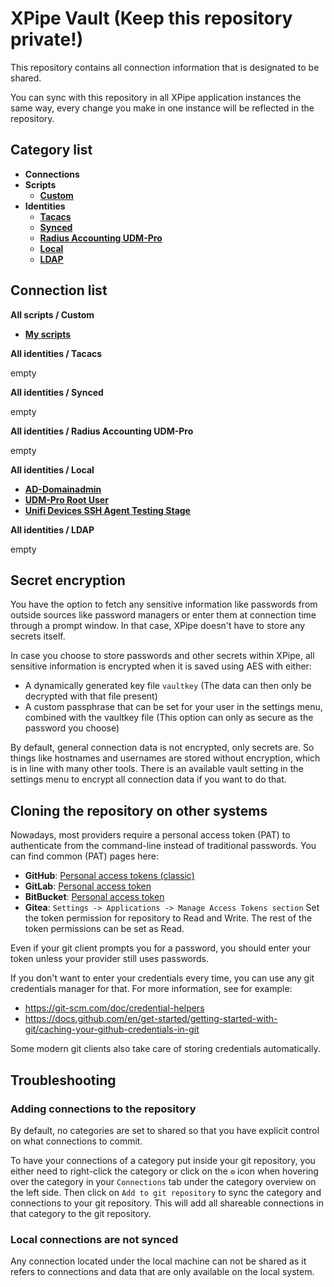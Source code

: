 # XPipe Vault (Keep this repository private!)

This repository contains all connection information that is designated to be shared.

You can sync with this repository in all XPipe application instances the same way, every change you make in one instance will be reflected in the repository. 

## Category list

- **Connections**
- **Scripts**
  - [**Custom**](categories/d3496db5-b709-41f9-abc0-ee0a660fbab9)
- **Identities**
  - [**Tacacs**](categories/19a227e6-0ad4-4bb5-9398-41bbb7ff3a85)
  - [**Synced**](categories/69aa5040-28dc-451e-b4ff-1192ce5e1e3c)
  - [**Radius Accounting UDM-Pro**](categories/442b5a90-2fe8-4a36-b2b7-dbcb9e3d529f)
  - [**Local**](categories/e784de4e-abea-4cb8-a839-fc557cd23097)
  - [**LDAP**](categories/440a487a-b950-4bc8-ac79-d2473af92f1d)

## Connection list

**All scripts / Custom**

- [**My scripts**](stores/a9945ad2-db61-4304-97d7-5dc4330691a7)

**All identities / Tacacs**

empty

**All identities / Synced**

empty

**All identities / Radius Accounting UDM-Pro**

empty

**All identities / Local**

- [**AD-Domainadmin**](stores/5b498cc6-9442-4365-bc89-649cd7c4354c)
- [**UDM-Pro Root User**](stores/b0e30d74-e66b-4644-b19e-6f444877388a)
- [**Unifi Devices SSH Agent Testing Stage**](stores/ce25bc0e-1b7e-4a01-9bec-c2a902e9c9f4)

**All identities / LDAP**

empty


## Secret encryption

You have the option to fetch any sensitive information like passwords from outside sources like password managers or enter them at connection time through a prompt window. In that case, XPipe doesn't have to store any secrets itself.

In case you choose to store passwords and other secrets within XPipe, all sensitive information is encrypted when it is saved using AES with either:

- A dynamically generated key file `vaultkey` (The data can then only be decrypted with that file present)
- A custom passphrase that can be set for your user in the settings menu, combined with the vaultkey file (This option can only as secure as the password you choose)

By default, general connection data is not encrypted, only secrets are.
So things like hostnames and usernames are stored without encryption, which is in line with many other tools.
There is an available vault setting in the settings menu to encrypt all connection data if you want to do that.

## Cloning the repository on other systems

Nowadays, most providers require a personal access token (PAT) to authenticate from the command-line instead of traditional passwords.
You can find common (PAT) pages here:
- **GitHub**: [Personal access tokens (classic)](https://github.com/settings/tokens)
- **GitLab**: [Personal access token](https://docs.gitlab.com/ee/user/profile/personal_access_tokens.html)
- **BitBucket**: [Personal access token](https://support.atlassian.com/bitbucket-cloud/docs/access-tokens/)
- **Gitea**: `Settings -> Applications -> Manage Access Tokens section`
Set the token permission for repository to Read and Write. The rest of the token permissions can be set as Read.

Even if your git client prompts you for a password, you should enter your token unless your provider still uses passwords.

If you don't want to enter your credentials every time, you can use any git credentials manager for that.
For more information, see for example:
- https://git-scm.com/doc/credential-helpers
- https://docs.github.com/en/get-started/getting-started-with-git/caching-your-github-credentials-in-git

Some modern git clients also take care of storing credentials automatically.

## Troubleshooting

### Adding connections to the repository

By default, no categories are set to shared so that you have explicit control on what connections to commit.

To have your connections of a category put inside your git repository,
you either need to right-click the category or click on the `⚙️` icon when hovering over the category
in your `Connections` tab under the category overview on the left side.
Then click on `Add to git repository` to sync the category and connections to your git repository.
This will add all shareable connections in that category to the git repository.

### Local connections are not synced

Any connection located under the local machine can not be shared as it refers to connections and data that are only available on the local system.
